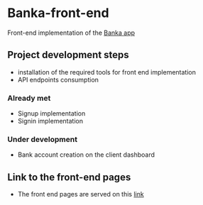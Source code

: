# Banka-front-end
Front-end implementation of the [Banka app](https://github.com/nkpremices/Banka)

## Project development steps
* installation of the required tools for front end implementation
* API endpoints consumption

### Already met
* Signup implementation
* Signin implementation

### Under development 
* Bank account creation on the client dashboard

## Link to the front-end pages
* The front end pages are served on this [link](https://nkpremices.github.io/Banka-front-end/UI)
